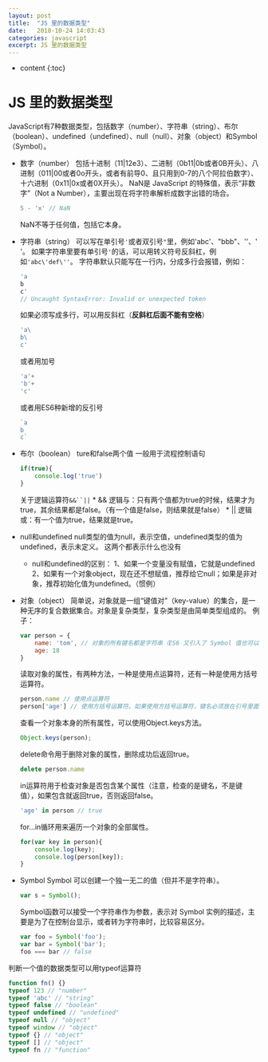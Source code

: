 ```yaml
---
layout: post
title:  "JS 里的数据类型"
date:   2018-10-24 14:03:43
categories: javascript
excerpt: JS 里的数据类型
---
```


* content
{:toc}

# JS 里的数据类型

JavaScript有7种数据类型，包括数字（number）、字符串（string）、布尔（boolean）、undefined（undefined）、null（null）、对象（object）和Symbol（Symbol）。

* 数字（number）
    包括十进制（11|12e3）、二进制（0b11|0b或者0B开头）、八进制（011|00或者0o开头，或者有前导0、且只用到0-7的八个阿拉伯数字）、十六进制（0x11|0x或者0X开头）。
    NaN是 JavaScript 的特殊值，表示“非数字”（Not a Number），主要出现在将字符串解析成数字出错的场合。
    ```js
    5 - 'x' // NaN
    ```
    NaN不等于任何值，包括它本身。

* 字符串（string）
    可以写在单引号`'`或者双引号`"`里，例如'abc'、"bbb"、''、' '。
    如果字符串里要有单引号`'`的话，可以用转义符号反斜杠，例如`'abc\'def\''`。
    字符串默认只能写在一行内，分成多行会报错，例如：
    ```js
    'a
    b
    c'
    // Uncaught SyntaxError: Invalid or unexpected token
    ```
    如果必须写成多行，可以用反斜杠（**反斜杠后面不能有空格**）
    ```js
    'a\
    b\
    c'
    ```
    或者用加号
    ```js
    'a'+
    'b'+
    'c'
    ```
    或者用ES6种新增的反引号
    ```js
    `a
    b
    c`
    ```

* 布尔（boolean）
    ture和false两个值
    一般用于流程控制语句
    ```js
    if(true){
        console.log('true')
    }
    ```
    关于逻辑运算符`&&``||`
        * && 逻辑与：只有两个值都为true的时候，结果才为true，其余结果都是false。（有一个值是false，则结果就是false）
        * || 逻辑或：有一个值为true，结果就是true。

* null和undefined
    null类型的值为null，表示空值，undefined类型的值为undefined，表示未定义。
    这两个都表示什么也没有
    * null和undefined的区别：
        1、如果一个变量没有赋值，它就是undefined
        2、如果有一个对象object，现在还不想赋值，推荐给它null；如果是非对象，推荐初始化值为undefined。（惯例）

* 对象（object）
    简单说，对象就是一组“键值对”（key-value）的集合，是一种无序的复合数据集合。对象是复杂类型，复杂类型是由简单类型组成的。
    例子：
    ```js
    var person = {
        name: 'tom', // 对象的所有键名都是字符串（ES6 又引入了 Symbol 值也可以作为键名），所以加不加引号都可以。如果键名是数值，会被自动转为字符串。
        age: 18
    }
    ```
    读取对象的属性，有两种方法，一种是使用点运算符，还有一种是使用方括号运算符。
    ```js
    person.name // 使用点运算符
    person['age'] // 使用方括号运算符。如果使用方括号运算符，键名必须放在引号里面，否则会被当作变量处理。
    ```
    查看一个对象本身的所有属性，可以使用Object.keys方法。
    ```js
    Object.keys(person);
    ```
    delete命令用于删除对象的属性，删除成功后返回true。
    ```js
    delete person.name
    ```
    in运算符用于检查对象是否包含某个属性（注意，检查的是键名，不是键值），如果包含就返回true，否则返回false。
    ```js
    'age' in person // true
    ```
    for...in循环用来遍历一个对象的全部属性。
    ```js
    for(var key in person){
        console.log(key);
        console.log(person[key]);
    }
    ```

* Symbol
    Symbol 可以创建一个独一无二的值（但并不是字符串）。
    ```js
    var s = Symbol();
    ```
    Symbol函数可以接受一个字符串作为参数，表示对 Symbol 实例的描述，主要是为了在控制台显示，或者转为字符串时，比较容易区分。
    ```js
    var foo = Symbol('foo');
    var bar = Symbol('bar');
    foo === bar // false
    ```

判断一个值的数据类型可以用typeof运算符

```js
function fn() {}
typeof 123 // "number"
typeof 'abc' // "string"
typeof false // "boolean"
typeof undefined // "undefined"
typeof null // "object"
typeof window // "object"
typeof {} // "object"
typeof [] // "object"
typeof fn // "function"
```